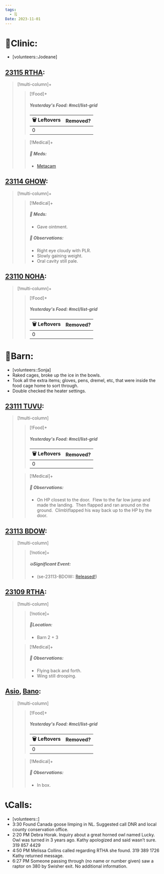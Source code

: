 ```yaml
---
tags:
  - 🗒️
Date: 2023-11-01
---
```


# 🏥Clinic:
- [volunteers::Jodeane]

## [23115 RTHA](../RARE%20Birds/23115%20RTHA.md):
> [!multi-column]+
>
>> [!Food]+
>> ##### Yesterday's Food: #mcl/list-grid
>> |🗑️ Leftovers| Removed?
>> |---|---|
>>|0|
>
>> [!Medical]+
>> ##### 💊 Meds:
>> - [Metacam](../Admin/Codes/Medication/Metacam.md)
>>

## [23114 GHOW](../RARE%20Birds/23114%20GHOW.md):
> [!multi-column]+
>
>> [!Medical]+
>> ##### 💊 Meds:
>> - Gave ointment.
>>
>> ##### 🔭 Observations:
>> - Right eye cloudy with PLR.
>> - Slowly gaining weight.
>> - Oral cavity still pale.

## [23110 NOHA](../RARE%20Birds/23110%20NOHA.md):
> [!multi-column]+
>
>> [!Food]+
>> ##### Yesterday's Food: #mcl/list-grid
>> |🗑️ Leftovers| Removed?
>> |---|---|
>>|0|
>>

# 🏡Barn:
- [volunteers::Sonja]
- Raked cages, broke up the ice in the bowls.  
- Took all the extra items; gloves, pens, dremel, etc, that were inside the food cage home to sort through.
- Double checked the heater settings.

## [23111 TUVU](../RARE%20Birds/23111%20TUVU.md):
> [!multi-column]
>
>> [!Food]+
>> ##### Yesterday's Food: #mcl/list-grid
>> |🗑️ Leftovers| Removed?
>> |---|---|
>>|0|
>
>> [!Medical]+
>> ##### 🔭 Observations:
>> - On HP closest to the door.  Flew to the far low jump and made the landing.  Then flapped and ran around on the ground.  Climb\flapped his way back up to the HP by the door.

## [23113 BDOW](../RARE%20Birds/23113%20BDOW.md):
> [!multi-column]
>
>> [!notice]+
>> ##### 💥Significant Event:
>>- (se-23113-BDOW:: [Released!](../Admin/Codes/Released!.md))
>>

## [23109 RTHA](../RARE%20Birds/23109%20RTHA.md):
> [!multi-column]
>
>> [!notice]+
>> ##### 📍Location:
>>- Barn 2 + 3
>>
>
>> [!Medical]+
>> ##### 🔭 Observations:
>> - Flying back and forth.
>> - Wing still drooping.

## [Asio](../RARE%20Birds/Ed%20Birds/Asio.md), [Bano](../RARE%20Birds/Ed%20Birds/Bano.md):
> [!multi-column]
>
>> [!Food]+
>> ##### Yesterday's Food: #mcl/list-grid
>> |🗑️ Leftovers| Removed?
>> |---|---|
>>|0|
>>
>
>> [!Medical]+
>> ##### 🔭 Observations:
>> - In box.

# 📞Calls:
- [volunteers::]
- 3:30 Found Canada goose limping in NL. Suggested call DNR and local county conservation office. 
- 2:20 PM Debra Horak. Inquiry about a great horned owl named Lucky. Owl was turned in 3 years ago. Kathy apologized and said wasn’t sure. 319 857 4429
- 4:50 PM Melissa Collins called regarding RTHA she found. 319 389 1726 Kathy returned message.
- 6:27 PM Someone passing through (no name or number given) saw a raptor on 380 by Swisher exit. No additional information.
